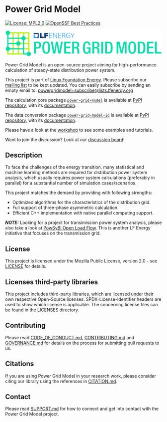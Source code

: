 <!--
SPDX-FileCopyrightText: 2022 Contributors to the Power Grid Model project <dynamic.grid.calculation@alliander.com>

SPDX-License-Identifier: MPL-2.0
-->

# Power Grid Model

[![License: MPL2.0](https://img.shields.io/badge/License-MPL2.0-informational.svg)](https://github.com/PowerGridModel/.github/blob/main/LICENSE)
[![OpenSSF Best Practices](https://bestpractices.coreinfrastructure.org/projects/7298/badge)](https://bestpractices.coreinfrastructure.org/projects/7298)

[![](https://github.com/PowerGridModel/.github/blob/main/artwork/svg/color.svg)](#)

Power Grid Model is an open-source project aiming for high-performance calculation of steady-state distribution power system.

This project is part of [Linux Foundation Energy](https://lfenergy.org/projects/power-grid-model/).
Please subscribe our [mailing list](https://lists.lfenergy.org/g/powergridmodel) to be kept updated. You can easily subscribe by sending an empty email to: [powergridmodel+subscribe@lists.lfenergy.org](mailto:powergridmodel+subscribe@lists.lfenergy.org)

The calculation core package [`power-grid-model`](https://github.com/PowerGridModel/power-grid-model) is available at [PyPI repository](https://pypi.org/project/power-grid-model/), 
with its [documentation](https://power-grid-model.readthedocs.io/).

The data conversion package [`power-grid-model-io`](https://github.com/PowerGridModel/power-grid-model-io) is available at [PyPI repository](https://pypi.org/project/power-grid-model-io/),
with its [documentation](https://power-grid-model-io.readthedocs.io/).

Please have a look at the [workshop](https://github.com/PowerGridModel/power-grid-model-workshop) to see some examples and tutorials.

Want to join the discussion? Look at our [discussion board](https://github.com/orgs/PowerGridModel/discussions)!

## Description

To face the challenges of the energy transition, many statistical and machine learning methods are required for distribution power system analysis, which usually requires power system calculations (preferably in parallel) for a substantial number of simulation cases/scenarios.

This project matches the demand by providing with following strengths:

- Optimized algorithms for the characteristics of the distribution grid.
- Full support of three-phase asymmetric calculation.
- Efficient C++ implementation with native parallel computing support.

**_NOTE:_** Looking for a project for transimission power system analysis, please also take a look at [PowSyBl Open Load Flow](https://github.com/powsybl/powsybl-open-loadflow). This is another LF Energy initiative that focuses on the transmission grid.  

## License
This project is licensed under the Mozilla Public License, version 2.0 - see [LICENSE](https://github.com/PowerGridModel/.github/blob/main/LICENSE) for details.

## Licenses third-party libraries
This project includes third-party libraries, which are licensed under their own respective Open-Source licenses. SPDX-License-Identifier headers are used to show which license is applicable. The concerning license files can be found in the LICENSES directory.

## Contributing
Please read [CODE_OF_CONDUCT.md](https://github.com/PowerGridModel/.github/blob/main/CODE_OF_CONDUCT.md), [CONTRIBUTING.md](https://github.com/PowerGridModel/.github/blob/main/CONTRIBUTING.md) and [GOVERNANCE.md](https://github.com/PowerGridModel/.github/blob/main/GOVERNANCE.md) for details on the process for submitting pull requests to us.

## Citations
If you are using Power Grid Model in your research work, please consider citing our library using the references in [CITATION.md](https://github.com/PowerGridModel/.github/blob/main/CITATION.md).

## Contact

Please read [SUPPORT.md](https://github.com/PowerGridModel/.github/blob/main/SUPPORT.md) for how to connect and get into contact with the Power Grid Model project.
